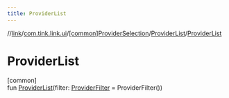 ```yaml
---
title: ProviderList
---
```

//[link](../../../../index.html)/[com.tink.link.ui](../../index.html)/[[common]ProviderSelection](../index.html)/[ProviderList](index.html)/[ProviderList](-provider-list.html)



# ProviderList



[common]\
fun [ProviderList](-provider-list.html)(filter: [ProviderFilter](../../../com.tink.service.provider/[common]-provider-filter/index.html) = ProviderFilter())





